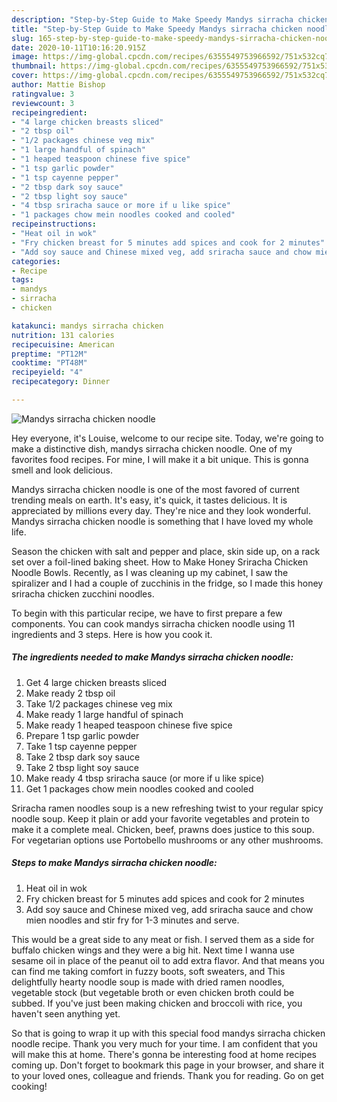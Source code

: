 ```yaml
---
description: "Step-by-Step Guide to Make Speedy Mandys sirracha chicken noodle"
title: "Step-by-Step Guide to Make Speedy Mandys sirracha chicken noodle"
slug: 165-step-by-step-guide-to-make-speedy-mandys-sirracha-chicken-noodle
date: 2020-10-11T10:16:20.915Z
image: https://img-global.cpcdn.com/recipes/6355549753966592/751x532cq70/mandys-sirracha-chicken-noodle-recipe-main-photo.jpg
thumbnail: https://img-global.cpcdn.com/recipes/6355549753966592/751x532cq70/mandys-sirracha-chicken-noodle-recipe-main-photo.jpg
cover: https://img-global.cpcdn.com/recipes/6355549753966592/751x532cq70/mandys-sirracha-chicken-noodle-recipe-main-photo.jpg
author: Mattie Bishop
ratingvalue: 3
reviewcount: 3
recipeingredient:
- "4 large chicken breasts sliced"
- "2 tbsp oil"
- "1/2 packages chinese veg mix"
- "1 large handful of spinach"
- "1 heaped teaspoon chinese five spice"
- "1 tsp garlic powder"
- "1 tsp cayenne pepper"
- "2 tbsp dark soy sauce"
- "2 tbsp light soy sauce"
- "4 tbsp sriracha sauce or more if u like spice"
- "1 packages chow mein noodles cooked and cooled"
recipeinstructions:
- "Heat oil in wok"
- "Fry chicken breast for 5 minutes add spices and cook for 2 minutes"
- "Add soy sauce and Chinese mixed veg, add sriracha sauce and chow mien noodles and stir fry for 1-3 minutes and serve."
categories:
- Recipe
tags:
- mandys
- sirracha
- chicken

katakunci: mandys sirracha chicken 
nutrition: 131 calories
recipecuisine: American
preptime: "PT12M"
cooktime: "PT48M"
recipeyield: "4"
recipecategory: Dinner

---
```



![Mandys sirracha chicken noodle](https://img-global.cpcdn.com/recipes/6355549753966592/751x532cq70/mandys-sirracha-chicken-noodle-recipe-main-photo.jpg)

Hey everyone, it's Louise, welcome to our recipe site. Today, we're going to make a distinctive dish, mandys sirracha chicken noodle. One of my favorites food recipes. For mine, I will make it a bit unique. This is gonna smell and look delicious.

Mandys sirracha chicken noodle is one of the most favored of current trending meals on earth. It's easy, it's quick, it tastes delicious. It is appreciated by millions every day. They're nice and they look wonderful. Mandys sirracha chicken noodle is something that I have loved my whole life.

Season the chicken with salt and pepper and place, skin side up, on a rack set over a foil-lined baking sheet. How to Make Honey Sriracha Chicken Noodle Bowls. Recently, as I was cleaning up my cabinet, I saw the spiralizer and I had a couple of zucchinis in the fridge, so I made this honey sriracha chicken zucchini noodles.


To begin with this particular recipe, we have to first prepare a few components. You can cook mandys sirracha chicken noodle using 11 ingredients and 3 steps. Here is how you cook it.

<!--inarticleads1-->

##### The ingredients needed to make Mandys sirracha chicken noodle:

1. Get 4 large chicken breasts sliced
1. Make ready 2 tbsp oil
1. Take 1/2 packages chinese veg mix
1. Make ready 1 large handful of spinach
1. Make ready 1 heaped teaspoon chinese five spice
1. Prepare 1 tsp garlic powder
1. Take 1 tsp cayenne pepper
1. Take 2 tbsp dark soy sauce
1. Take 2 tbsp light soy sauce
1. Make ready 4 tbsp sriracha sauce (or more if u like spice)
1. Get 1 packages chow mein noodles cooked and cooled


Sriracha ramen noodles soup is a new refreshing twist to your regular spicy noodle soup. Keep it plain or add your favorite vegetables and protein to make it a complete meal. Chicken, beef, prawns does justice to this soup. For vegetarian options use Portobello mushrooms or any other mushrooms. 

<!--inarticleads2-->

##### Steps to make Mandys sirracha chicken noodle:

1. Heat oil in wok
1. Fry chicken breast for 5 minutes add spices and cook for 2 minutes
1. Add soy sauce and Chinese mixed veg, add sriracha sauce and chow mien noodles and stir fry for 1-3 minutes and serve.


This would be a great side to any meat or fish. I served them as a side for buffalo chicken wings and they were a big hit. Next time I wanna use sesame oil in place of the peanut oil to add extra flavor. And that means you can find me taking comfort in fuzzy boots, soft sweaters, and This delightfully hearty noodle soup is made with dried ramen noodles, vegetable stock (but vegetable broth or even chicken broth could be subbed. If you&#39;ve just been making chicken and broccoli with rice, you haven&#39;t seen anything yet. 

So that is going to wrap it up with this special food mandys sirracha chicken noodle recipe. Thank you very much for your time. I am confident that you will make this at home. There's gonna be interesting food at home recipes coming up. Don't forget to bookmark this page in your browser, and share it to your loved ones, colleague and friends. Thank you for reading. Go on get cooking!

